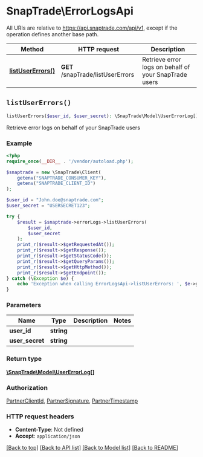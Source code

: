 # SnapTrade\ErrorLogsApi

All URIs are relative to https://api.snaptrade.com/api/v1, except if the operation defines another base path.

| Method | HTTP request | Description |
| ------------- | ------------- | ------------- |
| [**listUserErrors()**](ErrorLogsApi.md#listUserErrors) | **GET** /snapTrade/listUserErrors | Retrieve error logs on behalf of your SnapTrade users |


## `listUserErrors()`

```php
listUserErrors($user_id, $user_secret): \SnapTrade\Model\UserErrorLog[]
```

Retrieve error logs on behalf of your SnapTrade users

### Example

```php
<?php
require_once(__DIR__ . '/vendor/autoload.php');

$snaptrade = new \SnapTrade\Client(
    getenv("SNAPTRADE_CONSUMER_KEY"),
    getenv("SNAPTRADE_CLIENT_ID")
);

$user_id = "John.doe@snaptrade.com";
$user_secret = "USERSECRET123";

try {
    $result = $snaptrade->errorLogs->listUserErrors(
        $user_id, 
        $user_secret
    );
    print_r($result->$getRequestedAt());
    print_r($result->$getResponse());
    print_r($result->$getStatusCode());
    print_r($result->$getQueryParams());
    print_r($result->$getHttpMethod());
    print_r($result->$getEndpoint());
} catch (\Exception $e) {
    echo 'Exception when calling ErrorLogsApi->listUserErrors: ', $e->getMessage(), PHP_EOL;
}
```

### Parameters

| Name | Type | Description  | Notes |
| ------------- | ------------- | ------------- | ------------- |
| **user_id** | **string**|  | |
| **user_secret** | **string**|  | |

### Return type

[**\SnapTrade\Model\UserErrorLog[]**](../Model/UserErrorLog.md)

### Authorization

[PartnerClientId](../../README.md#PartnerClientId), [PartnerSignature](../../README.md#PartnerSignature), [PartnerTimestamp](../../README.md#PartnerTimestamp)

### HTTP request headers

- **Content-Type**: Not defined
- **Accept**: `application/json`

[[Back to top]](#) [[Back to API list]](../../README.md#endpoints)
[[Back to Model list]](../../README.md#models)
[[Back to README]](../../README.md)
